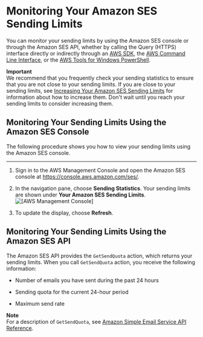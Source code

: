# Monitoring Your Amazon SES Sending Limits<a name="monitor-sending-limits"></a>

You can monitor your sending limits by using the Amazon SES console or through the Amazon SES API, whether by calling the Query \(HTTPS\) interface directly or indirectly through an [AWS SDK](https://aws.amazon.com/tools/), the [AWS Command Line Interface](https://aws.amazon.com/cli/), or the [AWS Tools for Windows PowerShell](https://aws.amazon.com/powershell/)\.

**Important**  
We recommend that you frequently check your sending statistics to ensure that you are not close to your sending limits\. If you are close to your sending limits, see [Increasing Your Amazon SES Sending Limits](increase-sending-limits.md) for information about how to increase them\. Don't wait until you reach your sending limits to consider increasing them\.

## Monitoring Your Sending Limits Using the Amazon SES Console<a name="monitor-sending-limits-console"></a>

The following procedure shows you how to view your sending limits using the Amazon SES console\.

****

1. Sign in to the AWS Management Console and open the Amazon SES console at [https://console\.aws\.amazon\.com/ses/](https://console.aws.amazon.com/ses/)\.

1. In the navigation pane, choose **Sending Statistics**\. Your sending limits are shown under **Your Amazon SES Sending Limits**\.   
![\[AWS Management Console\]](http://docs.aws.amazon.com/ses/latest/DeveloperGuide/images/console_dashboard.png)

1. To update the display, choose **Refresh**\.

## Monitoring Your Sending Limits Using the Amazon SES API<a name="monitor-sending-limits-api"></a>

The Amazon SES API provides the `GetSendQuota` action, which returns your sending limits\. When you call `GetSendQuota` action, you receive the following information:

+ Number of emails you have sent during the past 24 hours

+ Sending quota for the current 24\-hour period

+ Maximum send rate

**Note**  
For a description of `GetSendQuota`, see [Amazon Simple Email Service API Reference](http://docs.aws.amazon.com/ses/latest/APIReference/)\.